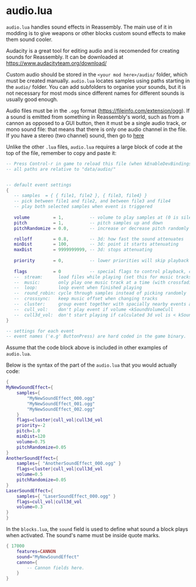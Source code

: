 # audio.lua

`audio.lua` handles sound effects in Reassembly. The main use of it in modding is to give weapons or other blocks custom sound effects to make them sound cooler.

Audacity is a great tool for editing audio and is recomended for creating sounds for Reassembly. It can be downloaded at <https://www.audacityteam.org/download/>

Custom audio should be stored in the `<your mod here>/audio/` folder, which must be created manually. `audio.lua` locates samples using paths starting in the `audio/` folder. You can add subfolders to organise your sounds, but it is not necessary for most mods since different names for different sounds is usually good enough.

Audio files must be in the `.ogg` format (<https://fileinfo.com/extension/ogg>). If a sound is emitted from something in Reassembly's world, such as from a cannon as opposed to a GUI button, then it must be a single audio track, or mono sound file: that means that there is only one audio channel in the file. If you have a stereo (two channel) sound, then go to [here](./mixing_a_stereo_file_down_to_mono.md)

Unlike the other `.lua` files, `audio.lua` requires a large block of code at the top of the file, remember to copy and paste it:

```lua
-- Press Control-r in game to reload this file (when kEnableDevBindings = true)
-- all paths are relative to "data/audio/"


-- default event settings
{
   -- samples  = { { file1, file2 }, { file3, file4} }
   -- pick between file1 and file2, and between file3 and file4
   -- play both selected samples when event is triggered
   
   volume         = 1,          -- volume to play samples at (0 is silent)
   pitch          = 1,          -- pitch samples up and down
   pitchRandomize = 0.0,        -- increase or decrease pitch randomly by up to this amount

   rolloff        = 0.8,        -- 3d: how fast the sound attenuates
   minDist        = 100,        -- 3d: point it starts attenuating
   maxDist        = 9999999999, -- 3d: stops attenuating
   
   priority       = 0,          -- lower priorities will skip playback if there are too many sounds
   
   flags          = 0           -- special flags to control playback, connected with "|"
   --  stream:      load files while playing (set this for music tracks). No Polyphony
   --  music:       only play one music track at a time (with crossfading)
   --  loop:        loop event when finished playing
   --  round_robin: cycle through samples instead of picking randomly
   --  crosssync:   keep music offset when changing tracks
   --  cluster:     group event together with spacially nearby events and only play once
   --  cull_vol:    don't play event if volume <kSoundVolumeCull
   --  cull3d_vol:  don't start playing if calculated 3d vol is < kSound3DVolumeCull
}

-- settings for each event
-- event names ('e.g' ButtonPress) are hard coded in the game binary. 
```

Assume that the code block above is included in other examples of `audio.lua`.

Below is the syntax of the part of the `audio.lua` that you would actually code:

```lua
{
MyNewSoundEffect={
    samples={
        "MyNewSoundEffect_000.ogg"
        "MyNewSoundEffect_001.ogg"
        "MyNewSoundEffect_002.ogg"
    }
    flags=cluster|cull_vol|cull3d_vol
    priority=-2
    pitch=1.0
    minDist=120
    volume=0.75
    pitchRandomize=0.05
}
AnotherSoundEffect={
    samples={ "AnotherSoundEffect_000.ogg" }
    flags=cluster|cull_vol|cull3d_vol
    volume=0.5
    pitchRandomize=0.05
}
LaserSoundEffect={
    samples={ "LaserSoundEffect_000.ogg" }
    flags=cull_vol|cull3d_vol
    volume=0.3
}
}
```

In the `blocks.lua`, the `sound` field is used to define what sound a block plays when activated. The sound's name must be inside quote marks.

```lua
{ 17000
    features=CANNON
    sound="MyNewSoundEffect"
    cannon={
        -- Cannon fields here.
    }
}
```